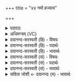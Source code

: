 +++
title = "४४ नमो व्रज्याय"

+++
<details><summary>पदपाठः</summary>

नमः॑। व्रज्या॑य। च॒। गोष्ठ्या॑य। गोस्थ्या॒येति॒ गोऽस्थ्या॑य। च॒। नमः॑। तल्प्या॑य। च॒। गेह्या॑य। च॒। नमः॑। हृ॒द॒य्या᳖य। च॒। नि॒वे॒ष्या᳖येति॑ निऽवे॒ष्या᳖य। च॒। नमः॑। काट्या॑य। च॒। ग॒ह्व॒रे॒ष्ठाय॑। च॒। ४४।
</details>

<details><summary>अधिमन्त्रम् (VC)</summary>

- रुद्रा देवताः
- परमेष्ठी प्रजापतिर्वा देवा ऋषयः
- आर्षी त्रिष्टुप्
- धैवतः
</details>

<details><summary>दयानन्द-सरस्वती (हि) - विषयः</summary>

कैसे मनुष्य सुखी होते हैं, यह विषय अगले मन्त्र में कहा है ॥
</details>

<details><summary>दयानन्द-सरस्वती (हि) - पदार्थः</summary>

पदार्थान्वयभाषाः -  जो मनुष्य (व्रज्याय) क्रियाओं में प्रसिद्ध (च) और (गोष्ठ्याय) गौ आदि के स्थानों के उत्तम प्रबन्धकर्त्ता को (च) भी (नमः) अन्नादि देवें (तल्प्याय) खट्वादि के निर्माण में प्रवीण (च) और (गेह्याय) घर में रहनेवाले को (च) भी (नमः) अन्न देवें (हृदय्याय) हृदय के विचार में कुशल (च) और (निवेष्याय) विषयों में निरन्तर व्याप्त होने में प्रवीण पुरुष का (च) भी (नमः) सत्कार करें (काट्याय) आच्छादित गुप्त पदार्थों को प्रकट करने (च) और (गह्वरेष्ठाय) गहन अति कठिन गिरिकन्दराओं में उत्तम रहनेवाले पुरुष को (च) भी (नमः) अन्नादि देवें, वे सुख को प्राप्त होवें ॥४४ ॥
</details>

<details><summary>दयानन्द-सरस्वती (हि) - भावार्थः</summary>

भावार्थभाषाः -  जो मनुष्य मेघ से उत्पन्न वर्षा और वर्षा से उत्पन्न हुए तृण आदि की रक्षा से गौ आदि पशुओं को बढ़ावें, वे पुष्कल भोग को प्राप्त होवें ॥४४ ॥
</details>

<details><summary>दयानन्द-सरस्वती (सं) - विषयः</summary>

कीदृशा जनाः सुखिनो भवन्तीत्युपदिश्यते ॥
</details>

<details><summary>दयानन्द-सरस्वती (सं) - पदार्थः</summary>

पदार्थान्वयभाषाः -  ये मनुष्या व्रज्याय च गोष्ठ्याय च नमस्तल्प्याय च गेह्याय च नमो हृदय्याय च निवेष्याय च नमः काट्याय च गह्वरेष्ठाय च नमो दद्युस्ते सुखं भजेरन् ॥४४ ॥
</details>

<details><summary>दयानन्द-सरस्वती (सं) - भावार्थः</summary>

भावार्थभाषाः -  ये मनुष्या मेघवृष्टिजन्यतृणादिरक्षणेन गवादीन् वर्द्धयेयुस्ते पुष्कलं भोगं लभेरन् ॥४४ ॥
</details>

<details><summary>सविता जोशी ← दयानन्दः (म) - भावार्थः</summary>

भावार्थभाषाः -  जी माणसे मेघांपासून वृष्टी व त्यापासून उत्पन्न झालेले गवत वगैरेंचे रक्षण करून पशूंचे पोषण करतात त्यांना पुष्कळ भोगपदार्थ प्राप्त होतात.
</details>